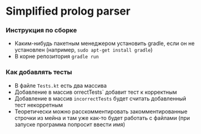 # Simplified prolog parser

### Инструкция по сборке
- Каким-нибудь пакетным менеджером установить gradle, если он не установлен (например, `sudo apt-get install gradle`)
- В корне репозитория `gradle run`

### Как добавлять тесты
- В файле `Tests.kt` есть два массива
- Добавление в массив  orrectTests` добавит тест к корректным
- Добавление в массив `incorrectTests` будет считать добавленный тест некорретным
- Теоретически можно расскомментировать закомментированные строчки из мейна и там уже как-то будет работать с файлами (при запуске программа попросит ввести имя)
